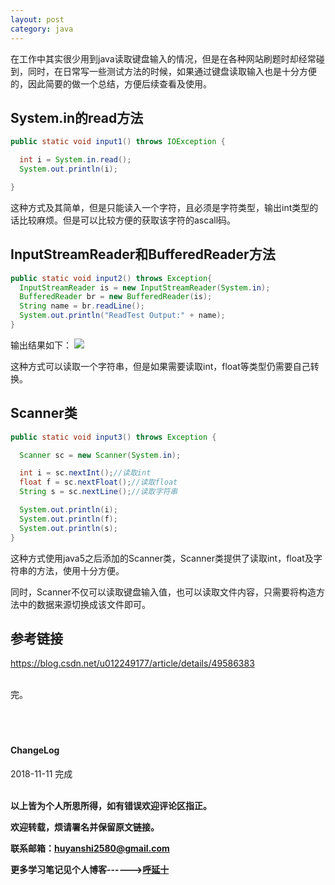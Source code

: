 ```yaml
---
layout: post
category: java
---
```


在工作中其实很少用到java读取键盘输入的情况，但是在各种网站刷题时却经常碰到，同时，在日常写一些测试方法的时候，如果通过键盘读取输入也是十分方便的，因此简要的做一个总结，方便后续查看及使用。

## System.in的read方法

```java
public static void input1() throws IOException {

  int i = System.in.read();
  System.out.println(i);

}
```

这种方式及其简单，但是只能读入一个字符，且必须是字符类型，输出int类型的话比较麻烦。但是可以比较方便的获取该字符的ascall码。

## InputStreamReader和BufferedReader方法

```java
public static void input2() throws Exception{
  InputStreamReader is = new InputStreamReader(System.in);
  BufferedReader br = new BufferedReader(is);
  String name = br.readLine();
  System.out.println("ReadTest Output:" + name);
}
```
输出结果如下：
![](http://img.couplecoders.tech/markdown-img-paste-20181111170117638.png)

这种方式可以读取一个字符串，但是如果需要读取int，float等类型仍需要自己转换。

## Scanner类

```java
public static void input3() throws Exception {

  Scanner sc = new Scanner(System.in);

  int i = sc.nextInt();//读取int
  float f = sc.nextFloat();//读取float
  String s = sc.nextLine();//读取字符串

  System.out.println(i);
  System.out.println(f);
  System.out.println(s);
}
```

这种方式使用java5之后添加的Scanner类，Scanner类提供了读取int，float及字符串的方法，使用十分方便。

同时，Scanner不仅可以读取键盘输入值，也可以读取文件内容，只需要将构造方法中的数据来源切换成该文件即可。

## 参考链接
https://blog.csdn.net/u012249177/article/details/49586383


<br>
完。

<br>
<br>
<br>
<br>
<h4>ChangeLog</h4>
2018-11-11 完成
<br>
<br>

**以上皆为个人所思所得，如有错误欢迎评论区指正。**

**欢迎转载，烦请署名并保留原文链接。**

**联系邮箱：huyanshi2580@gmail.com**

**更多学习笔记见个人博客------><a href="{{ site.baseurl }}/">呼延十</a>**
